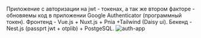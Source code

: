 Приложение с  авторизации на jwt - токенах, а так же втором факторе - обновяемы код в приложении Google Authenticator (программный токен).
Фронтенд -  Vue.js + Nuxt.js + Pnia +Tailwind (Daisy ui).
Бекенд - Nest.js (passprt jwt + otplib) + PostgeSQL.
![auth-app](https://github.com/user-attachments/assets/9a04f5b2-c15c-4796-aec5-3c809b5f4cd2)
